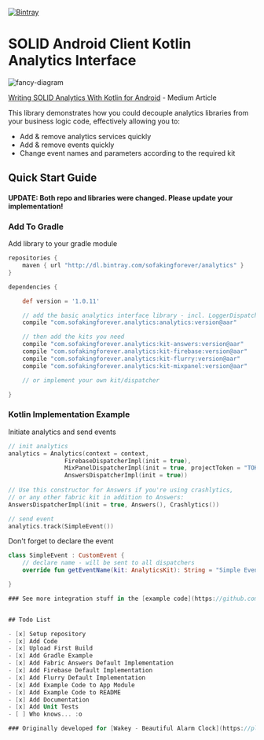 [ ![Bintray](https://api.bintray.com/packages/sofakingforever/analytics/kotlin-analytics/images/download.svg) ](https://bintray.com/sofakingforever/analytics/kotlin-analytics/_latestVersion)


# SOLID Android Client Kotlin Analytics Interface

![fancy-diagram](https://cdn-images-1.medium.com/max/2000/1*WS5jAiurPYSrY_RdGDK8pQ.png)

[Writing SOLID Analytics With Kotlin for Android](https://medium.com/@nadavfima/how-to-build-better-analytics-with-kotlin-60ab50ce25ac) - Medium Article

This library demonstrates how you could decouple analytics libraries from your business logic code, effectively allowing you to:
* Add & remove analytics services quickly
* Add & remove events quickly
* Change event names and parameters according to the required kit

## Quick Start Guide

#### UPDATE: Both repo and libraries were changed. Please update your implementation!
### Add To Gradle
Add library to your gradle module

```gradle
repositories {
    maven { url "http://dl.bintray.com/sofakingforever/analytics" }
}

dependencies {

    def version = '1.0.11'

    // add the basic analytics interface library - incl. LoggerDispatcher
    compile "com.sofakingforever.analytics:analytics:version@aar"

    // then add the kits you need
    compile "com.sofakingforever.analytics:kit-answers:version@aar"
    compile "com.sofakingforever.analytics:kit-firebase:version@aar"
    compile "com.sofakingforever.analytics:kit-flurry:version@aar"
    compile "com.sofakingforever.analytics:kit-mixpanel:version@aar"

    // or implement your own kit/dispatcher

}
```

### Kotlin Implementation Example
Initiate analytics and send events

```kotlin
// init analytics
analytics = Analytics(context = context,
                FirebaseDispatcherImpl(init = true),
                MixPanelDispatcherImpl(init = true, projectToken = "TOKEN"),
                AnswersDispatcherImpl(init = true))
                
// Use this constructor for Answers if you're using crashlytics,
// or any other fabric kit in addition to Answers:
AnswersDispatcherImpl(init = true, Answers(), Crashlytics())

// send event
analytics.track(SimpleEvent())
```

Don't forget to declare the event
```kotlin
class SimpleEvent : CustomEvent {
    // declare name - will be sent to all dispatchers
    override fun getEventName(kit: AnalyticsKit): String = "Simple Event"

}

### See more integration stuff in the [example code](https://github.com/sofakingforever/kotlin-analytics/tree/master/app/src/main/java/com/sofakingforever/example) attached


## Todo List

- [x] Setup repository
- [x] Add Code
- [x] Upload First Build
- [x] Add Gradle Example
- [x] Add Fabric Answers Default Implementation
- [x] Add Firebase Default Implementation
- [x] Add Flurry Default Implementation
- [x] Add Example Code to App Module
- [x] Add Example Code to README
- [x] Add Documentation
- [x] Add Unit Tests
- [ ] Who knows... :o

### Originally developed for [Wakey - Beautiful Alarm Clock](https://play.google.com/store/apps/details?id=com.sofaking.moonworshipper&hl=en_US)
